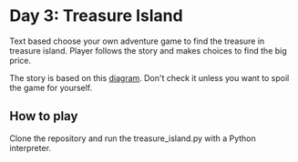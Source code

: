 # Day 3: Treasure Island

Text based choose your own adventure game to find the treasure in treasure island. Player follows the story and makes choices to find the big price.

The story is based on this [diagram](https://app.diagrams.net/?lightbox=1&highlight=0000ff&edit=_blank&layers=1&nav=1&title=Treasure%20Island%20Conditional.drawio#Uhttps%3A%2F%2Fdrive.google.com%2Fuc%3Fid%3D1oDe4ehjWZipYRsVfeAx2HyB7LCQ8_Fvi%26export%3Ddownload). Don't check it unless you want to spoil the game for yourself.

## How to play

Clone the repository and run the treasure_island.py with a Python interpreter.
